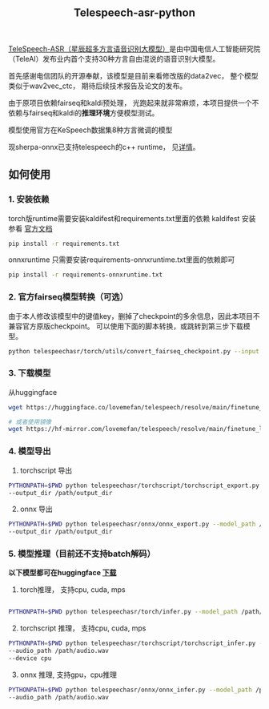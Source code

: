<br/>
<h2 align="center">Telespeech-asr-python</h2>
<br/>


[TeleSpeech-ASR（星辰超多方言语音识别大模型）](https://github.com/Tele-AI/TeleSpeech-ASR)是由中国电信人工智能研究院（TeleAI）发布业内首个支持30种方言自由混说的语音识别大模型。

首先感谢电信团队的开源奉献，该模型是目前来看修改版的data2vec， 整个模型类似于wav2vec_ctc， 期待后续技术报告及论文的发布。

由于原项目依赖fairseq和kaldi预处理， 光跑起来就非常麻烦，本项目提供一个不依赖与fairseq和kaldi的**推理环境**方便模型测试。

模型使用官方在KeSpeech数据集8种方言微调的模型

现sherpa-onnx已支持telespeech的c++ runtime， 见[详情](https://github.com/k2-fsa/sherpa-onnx/pull/970)。

## 如何使用

### 1. 安装依赖

torch版runtime需要安装kaldifest和requirements.txt里面的依赖
kaldifest 安装参看 [官方文档](https://github.com/csukuangfj/kaldifeat)

```bash
pip install -r requirements.txt
```


onnxruntime 只需要安装requirements-onnxruntime.txt里面的依赖即可
```bash
pip install -r requirements-onnxruntime.txt
```

### 2. 官方fairseq模型转换（可选）
由于本人修改该模型中的键值key，删掉了checkpoint的多余信息，因此本项目不兼容官方原版checkpoint。
可以使用下面的脚本转换，或跳转到第三步下载模型。

```bash
python telespeechasr/torch/utils/convert_fairseq_checkpoint.py --input /path/finetune_large_kespeech.pt --output /path/torch_checkpoint.pt
```

### 3. 下载模型



从huggingface
```bash
wget https://huggingface.co/lovemefan/telespeech/resolve/main/finetune_large_kespeech.pt?download=true -O finetune_large_kespeech.pt

# 或者使用镜像
wget https://hf-mirror.com/lovemefan/telespeech/resolve/main/finetune_large_kespeech.pt?download=true -O finetune_large_kespeech.pt
```

### 4. 模型导出

1. torchscript 导出

```bash
PYTHONPATH=$PWD python telespeechasr/torchscript/torchscript_export.py --model_path /path/torch_checkpoint.pt \
--output_dir /path/output_dir
```
2. onnx 导出

```bash
PYTHONPATH=$PWD python telespeechasr/onnx/onnx_export.py --model_path /path/torch_checkpoint.pt
--output_dir /path/output_dir
```

### 5. 模型推理（目前还不支持batch解码）

**以下模型都可在huggingface [下载](https://huggingface.co/lovemefan/telespeech/tree/main)**

1. torch推理， 支持cpu, cuda, mps
```bash

PYTHONPATH=$PWD python telespeechasr/torch/infer.py --model_path /path/finetune_large_kespeech.pt --audio_path /path/audio.wav
```
2. torchscript 推理， 支持cpu, cuda, mps

```bash
PYTHONPATH=$PWD python telespeechasr/torchscript/torchscript_infer.py --model_path /path/model_export_torchscript.pt
--audio_path /path/audio.wav
--device cpu
```

3. onnx 推理, 支持gpu，cpu推理
```bash
PYTHONPATH=$PWD python telespeechasr/onnx/onnx_infer.py --model_path /path/model_export.onnx
--audio_path /path/audio.wav
```
